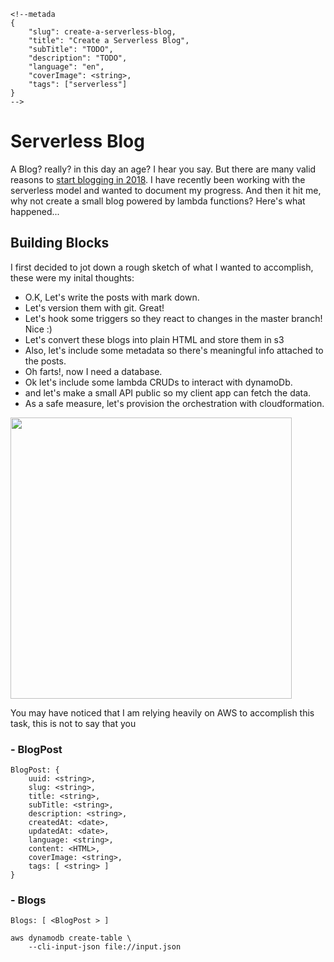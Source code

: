 ```
<!--metada
{
    "slug": create-a-serverless-blog,
    "title": "Create a Serverless Blog",
    "subTitle": "TODO",
    "description": "TODO",
    "language": "en",
    "coverImage": <string>,
    "tags": ["serverless"]
}
-->
```


# Serverless Blog

A Blog? really? in this day an age? I hear you say. But there are many valid reasons to [start blogging in 2018](https://problogger.com/start-a-blog-in-2018/). I have recently been working with the serverless model and wanted to document my progress. And then it hit me, why not create a small blog powered by lambda functions? Here's what happened...

## Building Blocks
I first decided to jot down a rough sketch of what I wanted to accomplish, these were my inital thoughts:

 - O.K, Let's write the posts with mark down.
 - Let's version them with git. Great!
 - Let's hook some triggers so they react to changes in the master branch! Nice :)
 - Let's convert these blogs into plain HTML and store them in s3
 - Also, let's include some metadata so there's meaningful info attached to the posts.
 - Oh farts!, now I need a database.
 - Ok let's include some lambda CRUDs to interact with dynamoDb.
 - and let's make a small API public so my client app can fetch the data.
 - As a safe measure, let's provision the orchestration with cloudformation. 

 
<img src='https://user-images.githubusercontent.com/4896851/39407041-e62dcd4a-4bb7-11e8-8f58-a7d49df5093e.png' width=450 height=450 />

You may have noticed that I am relying heavily on AWS to accomplish this task, this is not to say that you 

### - BlogPost

```
BlogPost: {
    uuid: <string>,
    slug: <string>,
    title: <string>,
    subTitle: <string>,
    description: <string>,
    createdAt: <date>,
    updatedAt: <date>,
    language: <string>,
    content: <HTML>,
    coverImage: <string>,
    tags: [ <string> ]
}
```

### - Blogs

```
Blogs: [ <BlogPost > ]
```


```
aws dynamodb create-table \
    --cli-input-json file://input.json
```
